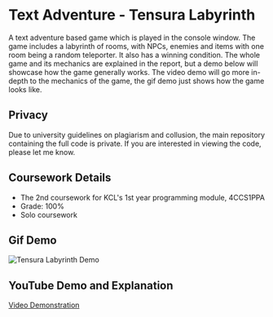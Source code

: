 # Text Adventure - Tensura Labyrinth

A text adventure based game which is played in the console window.
The game includes a labyrinth of rooms, with NPCs, enemies and items with one room being a random teleporter.
It also has a winning condition.
The whole game and its mechanics are explained in the report, but a demo below will showcase how the game generally works.
The video demo will go more in-depth to the mechanics of the game, the gif demo just shows how the game looks like.

## Privacy
Due to university guidelines on plagiarism and collusion, the main repository containing the full code is private.
If you are interested in viewing the code, please let me know.

## Coursework Details
- The 2nd coursework for KCL's 1st year programming module, 4CCS1PPA
- Grade: 100%
- Solo coursework

## Gif Demo
![Tensura Labyrinth Demo](https://i.imgur.com/6vHSa0C.gif)

## YouTube Demo and Explanation
[Video Demonstration](https://www.youtube.com/watch?v=SAmsTQua0qc)



